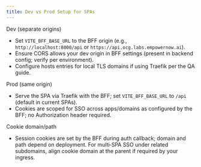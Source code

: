 ```yaml
---
title: Dev vs Prod Setup for SPAs
---
```


Dev (separate origins)

- Set `VITE_BFF_BASE_URL` to the BFF origin (e.g., `http://localhost:8000/api` or `https://api.ocg.labs.empowernow.ai`).
- Ensure CORS allows your dev origin in BFF settings (present in backend config; verify per environment).
- Configure hosts entries for local TLS domains if using Traefik per the QA guide.

Prod (same origin)

- Serve the SPA via Traefik with the BFF; set `VITE_BFF_BASE_URL` to `/api` (default in current SPAs).
- Cookies are scoped for SSO across apps/domains as configured by the BFF; no Authorization header required.

Cookie domain/path

- Session cookies are set by the BFF during auth callback; domain and path depend on deployment. For multi‑SPA SSO under related subdomains, align cookie domain at the parent if required by your ingress.


